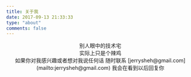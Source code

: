 ```yaml
---
title: 关于我
date: 2017-09-13 21:33:33
type: "about"
comments: false
---
```


<div align = "center">别人眼中的技术宅</div>

<div align = "center">实际上只是个辣鸡</div>

<div align = "center">
如果你对我感兴趣或者想对我说任何话
随时联系 [jerrysheh@gmail.com](mailto:jerrysheh@gmail.com)
我会在看到以后回复你 </div>

</br></br>
